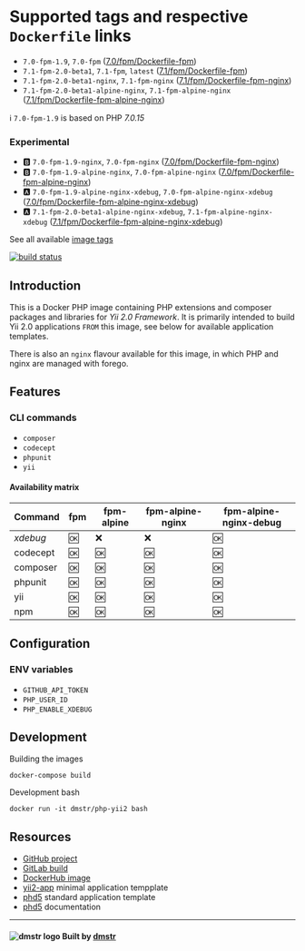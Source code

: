 Supported tags and respective `Dockerfile` links
================================================

- `7.0-fpm-1.9`, `7.0-fpm` ([7.0/fpm/Dockerfile-fpm](php-7.0/Dockerfile-fpm))
- `7.1-fpm-2.0-beta1`, `7.1-fpm`, `latest` ([7.1/fpm/Dockerfile-fpm](php-7.1/Dockerfile-fpm))
- `7.1-fpm-2.0-beta1-nginx`, `7.1-fpm-nginx` ([7.1/fpm/Dockerfile-fpm-nginx](nginx/Dockerfile-fpm-nginx))
- `7.1-fpm-2.0-beta1-alpine-nginx`, `7.1-fpm-alpine-nginx` ([7.1/fpm/Dockerfile-fpm-alpine-nginx](nginx/Dockerfile-fpm-alpine-nginx))

:information_source: `7.0-fpm-1.9` is based on PHP *7.0.15*

### Experimental

- :b: `7.0-fpm-1.9-nginx`, `7.0-fpm-nginx` ([7.0/fpm/Dockerfile-fpm-nginx](nginx/Dockerfile-fpm-nginx))
- :b: `7.0-fpm-1.9-alpine-nginx`, `7.0-fpm-alpine-nginx` ([7.0/fpm/Dockerfile-fpm-alpine-nginx](nginx/Dockerfile-fpm-alpine-nginx))
- :a: `7.0-fpm-1.9-alpine-nginx-xdebug`, `7.0-fpm-alpine-nginx-xdebug` ([7.0/fpm/Dockerfile-fpm-alpine-nginx-xdebug](nginx/Dockerfile-fpm-alpine-nginx-xdebug))
- :a: `7.1-fpm-2.0-beta1-alpine-nginx-xdebug`, `7.1-fpm-alpine-nginx-xdebug` ([7.1/fpm/Dockerfile-fpm-alpine-nginx-xdebug](nginx/Dockerfile-fpm-alpine-nginx-xdebug))

See all available [image tags](https://hub.docker.com/r/dmstr/php-yii2/tags/)

[![build status](https://git.hrzg.de/dmstr/docker-php-yii2/badges/master/build.svg)](https://git.hrzg.de/dmstr/docker-php-yii2/commits/master)

Introduction
------------

This is a Docker PHP image containing PHP extensions and composer packages and libraries for *Yii 2.0 Framework*. 
It is primarily intended to build Yii 2.0 applications `FROM` this image, see below for available application templates.

There is also an `nginx` flavour available for this image, in which PHP and nginx are managed with forego.


Features
--------

### CLI commands

 - `composer`
 - `codecept`
 - `phpunit`
 - `yii`

#### Availability matrix

| Command  | fpm  | fpm-alpine | fpm-alpine-nginx | fpm-alpine-nginx-debug |
|----------|------|------------|------------------|------------------------|
| *xdebug* | :ok: | :x:  | :x:  | :ok: |
| codecept | :ok: | :ok: | :ok: | :ok: |
| composer | :ok: | :ok: | :ok: | :ok: |
| phpunit  | :ok: | :ok: | :ok: | :ok: |
| yii      | :ok: | :ok: | :ok: | :ok: |
| npm      | :ok: | :ok: | :ok: | :ok: |

Configuration
-------------

### ENV variables

 - `GITHUB_API_TOKEN`
 - `PHP_USER_ID`
 - `PHP_ENABLE_XDEBUG`


Development
-----------

Building the images

    docker-compose build

Development bash    

    docker run -it dmstr/php-yii2 bash


Resources
---------  

- [GitHub project](https://github.com/dmstr/docker-php-yii2)
- [GitLab build](https://git.hrzg.de/dmstr/docker-php-yii2/builds)
- [DockerHub image](https://hub.docker.com/r/dmstr/php-yii2/)
- [yii2-app](https://github.com/dmstr/docker-yii2-app) minimal application tempplate
- [phd5](https://github.com/dmstr/phd5-app) standard application template
- [phd5](https://github.com/dmstr/docs-phd5) documentation

---

#### ![dmstr logo](http://t.phundament.com/dmstr-16-cropped.png) Built by [dmstr](http://diemeisterei.de)
